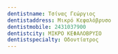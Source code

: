 ```yaml
---
dentistname: Τσίνας Γεώργιος
dentistaddress: Μικρό Κεφαλόβρυσο
dentistmobile: 2431037900
dentistcity: ΜΙΚΡΟ ΚΕΦΑΛΟΒΡΥΣΟ
dentistspecialty: Οδοντίατρος
---
```

